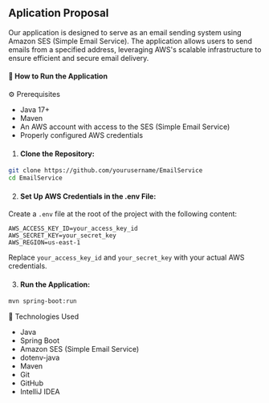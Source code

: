 ## Aplication Proposal

Our application is designed to serve as an email sending system using Amazon SES (Simple Email Service). The application allows users to send emails from a specified address, leveraging AWS's scalable infrastructure to ensure efficient and secure email delivery.

 #### 🚀 How to Run the Application

⚙️ Prerequisites
 
- Java 17+
- Maven
- An AWS account with access to the SES (Simple Email Service)
- Properly configured AWS credentials

1. #### Clone the Repository:

```bash
git clone https://github.com/yourusername/EmailService
cd EmailService
```

2. #### Set Up AWS Credentials in the .env File:
Create a `.env` file at the root of the project with the following content:

```plaintext
AWS_ACCESS_KEY_ID=your_access_key_id
AWS_SECRET_KEY=your_secret_key
AWS_REGION=us-east-1
```

Replace `your_access_key_id` and `your_secret_key` with your actual AWS credentials.


3. #### Run the Application:

```bash
mvn spring-boot:run
```

🔧 Technologies Used
- Java
- Spring Boot
- Amazon SES (Simple Email Service)
- dotenv-java
- Maven
- Git
- GitHub
- IntelliJ IDEA
